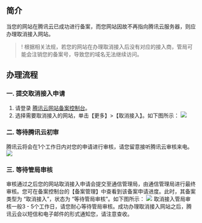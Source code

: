 ## 简介
当您的网站在腾讯云已成功进行备案，而您网站因故不再指向腾讯云服务器，则应办理取消接入网站。
>! 根据相关法规，若您的网站在办理取消接入后没有对应的接入商，管局可能会注销您的备案号，导致您的域名无法继续访问。

## 办理流程

### 一. 提交取消接入申请

1. 请登录 [腾讯云网站备案控制台](https://console.cloud.tencent.com/beian)。
2. 选择需要取消接入的网站，单击【更多】>【取消接入】。如下图所示：
![](https://main.qcloudimg.com/raw/676315e440b9517646c9f8a1d2cd151f.png)

### 二. 等待腾讯云初审

腾讯云将会在1个工作日内对您的申请进行审核，请您留意接听腾讯云审核来电。
![](https://main.qcloudimg.com/raw/4e11141018dddd09e42abec180748b45.png)

### 三. 等待管局审核

审核通过之后您的网站取消接入申请会提交至通信管理局，由通信管理局进行最终审核。您可在备案控制台的【备案管理】中查看到该备案申请进度。此时，其备案类型为 “取消接入”，状态为 “等待管局审核”。如下图所示：
![](https://main.qcloudimg.com/raw/9e3b9606b0dd735890a92b0fd19ef494.png)
取消接入管局审核一般3 - 5个工作日，请您耐心等待管局审核。成功办理取消接入网站之后，腾讯云会以短信和电子邮件的形式通知您，请注意查收。
